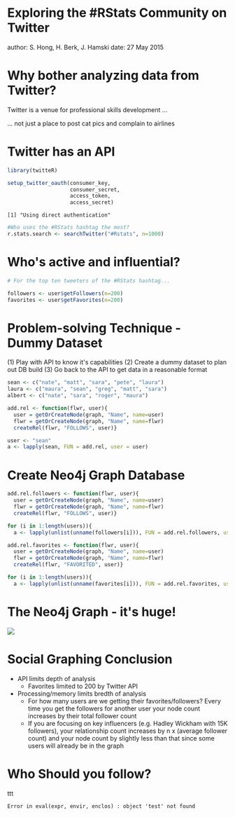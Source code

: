 
Exploring the #RStats Community on Twitter
========================================================
author: S. Hong, H. Berk, J. Hamski
date: 27 May 2015

Why bother analyzing data from Twitter?
========================================================  
  
Twitter is a venue for professional skills development ...

... not just a place to post cat pics and complain to airlines

Twitter has an API
========================================================



```r
library(twitteR)

setup_twitter_oauth(consumer_key,
                    consumer_secret,
                    access_token,
                    access_secret)
```

```
[1] "Using direct authentication"
```

```r
#Who uses the #RStats hashtag the most?
r.stats.search <- searchTwitter("#Rstats", n=1000)
```

Who's active and influential? 
========================================================


```r
# For the top ten tweeters of the #RStats hashtag...

followers <- user$getFollowers(n=200)
favorites <- user$getFavorites(n=200)
```

Problem-solving Technique - Dummy Dataset
========================================================
(1) Play with API to know it's capabilities
(2) Create a dummy dataset to plan out DB build
(3) Go back to the API to get data in a reasonable format

```r
sean <- c("nate", "matt", "sara", "pete", "laura")
laura <- c("maura", "sean", "greg", "matt", "sara")
albert <- c("nate", "sara", "roger", "maura")

add.rel <- function(flwr, user){
  user = getOrCreateNode(graph, "Name", name=user)
  flwr = getOrCreateNode(graph, "Name", name=flwr)
  createRel(flwr, "FOLLOWS", user)}

user <- "sean"
a <- lapply(sean, FUN = add.rel, user = user)
```

Create Neo4j Graph Database
========================================================


```r
add.rel.followers <- function(flwr, user){
  user = getOrCreateNode(graph, "Name", name=user)
  flwr = getOrCreateNode(graph, "Name", name=flwr)
  createRel(flwr, "FOLLOWS", user)}

for (i in 1:length(users)){
  a <- lapply(unlist(unname(followers[i])), FUN = add.rel.followers, user = users[i])}

add.rel.favorites <- function(flwr, user){
  user = getOrCreateNode(graph, "Name", name=user)
  flwr = getOrCreateNode(graph, "Name", name=flwr)
  createRel(flwr, "FAVORITED", user)}

for (i in 1:length(users)){
  a <- lapply(unlist(unname(favorites[i])), FUN = add.rel.favorites, user = users.fav[i])}
```

The Neo4j Graph - it's huge!
========================================================
![](Twitter_Graph_full.png)

Social Graphing Conclusion
========================================================
* API limits depth of analysis
  + Favorites limited to 200 by Twitter API
* Processing/memory limits bredth of analysis 
  + For how many users are we getting their favorites/followers? Every time you get the followers for another user your node count increases by their total follower count 
  + If you are focusing on key influencers (e.g. Hadley Wickham with 15K followers), your relationship count increases by n x (average follower count) and your node count by slightly less than that since some users will already be in the graph


Who Should you follow?
========================================================
ttt



```
Error in eval(expr, envir, enclos) : object 'test' not found
```
